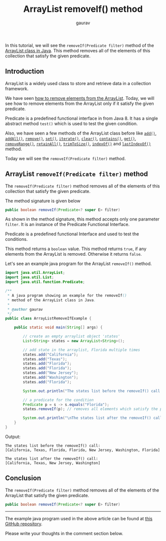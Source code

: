 ﻿---  
layout: post  
title: "ArrayList removeIf() method"  
author: gaurav  
categories: [Collections, ArrayList]  
description: "In this tutorial, we will see the removeIf(Predicate filter) method of the Arraylist class in Java."  
---
In this tutorial, we will see the `removeIf(Predicate filter)` method of the  [ArrayList class in Java](https://coderolls.com/arraylist-in-java/). This method removes all of the elements of this collection that satisfy the given predicate.

## Introduction  
ArrayList is a widely used class to store and retrieve data in a collection framework.

We have seen [how to remove elements from the ArrayList](https://coderolls.com/remove-element-from-arraylist/). Today, we will see how to remove elements from the ArrayList only if it satisfy the given predicate.

Predicate is a predefined functional interface in from Java 8. It has a single abstract method `test()` which is used to test the given condition.

Also, we have seen a few methods of the ArrayList class before like [`add()`](https://coderolls.com/add-element-in-arraylist/), [`addAll()`](http://https://coderolls.com/arraylist-addall-method-in-java/), [`remove()`](https://coderolls.com/remove-element-from-arraylist/), [`set()`](https://coderolls.com/change-element-in-arraylist/), [`iterate()`](https://coderolls.com/iterating-the-arraylist-in-java/), [`clear()`](https://coderolls.com/arraylist-clear-method-in-java/),  [`contains()`](https://coderolls.com/arraylist-contains-method), [`get()`](https://coderolls.com/arraylist-get-method), [`removeRange()`](https://coderolls.com/arraylist-removerange-method), [`retainAll()`](https://coderolls.com/arraylist-retainall-method),  [`trimToSize()`](https://coderolls.com/arraylist-trimtosize-method), [`indexOf()`](https://coderolls.com/arraylist-indexof-method) and  [`lastIndexOf()`](https://coderolls.com/arraylist-lastindexof-method)  method. 

Today we will see the `removeIf(Predicate filter)` method.  
  

## ArrayList `removeIf(Predicate filter)` method  

The `removeIf(Predicate filter)` method removes all of the elements of this collection that satisfy the given predicate.

The method signature is given below

```java
public boolean removeIf(Predicate<? super E> filter)
```

As shown in the method signature, this method accepts only one parameter `filter`. It is an instance of the Predicate Functional Interface. 

Predicate is a predefined functional Interface and used to test the conditions.

This method returns a `boolean` value. This method returns `true`, if any elements from the ArrayList is removed. Otherwise it returns `false`. 

Let's see an example java program for the ArrayList `removeIf()` method.

```java
import java.util.ArrayList;
import java.util.List;
import java.util.function.Predicate;

/**
 * A java program showing an example for the removeIf()
 * method of the ArrayList class in Java.
 * 
 * @author gaurav
 */
public class ArrayListRemoveIfExample {

	public static void main(String[] args) {

		// create an empty arraylist object 'states'
		List<String> states = new ArrayList<String>();

		// add state in the arraylist, Florida multiple times
		states.add("California");
		states.add("Texas");
		states.add("Florida");
		states.add("Florida");
		states.add("New Jersey");
		states.add("Washington");
		states.add("Florida");

		System.out.println("The states list before the removeIf() call: \n" + states);

		// a predicate for the condition
		Predicate p = s -> s.equals("Florida");
		states.removeIf(p); // removes all elements which satisfy the predicate p

		System.out.println("\nThe states list after the removeIf() call: \n" + states);
	}
}
```

Output:  
```
The states list before the removeIf() call: 
[California, Texas, Florida, Florida, New Jersey, Washington, Florida]

The states list after the removeIf() call: 
[California, Texas, New Jersey, Washington]
```

## Conclusion  

The `removeIf(Predicate filter)` method removes all of the elements of the ArrayList that satisfy the given predicate.

```java
public boolean removeIf(Predicate<? super E> filter)
```
---

The example java program used in the above article can be found at [this GitHub repository](https://github.com/coderolls/blogpost-coding-examples/tree/main/collections/arraylist/arraylist-removeif-method).  

Please write your thoughts in the comment section below.
